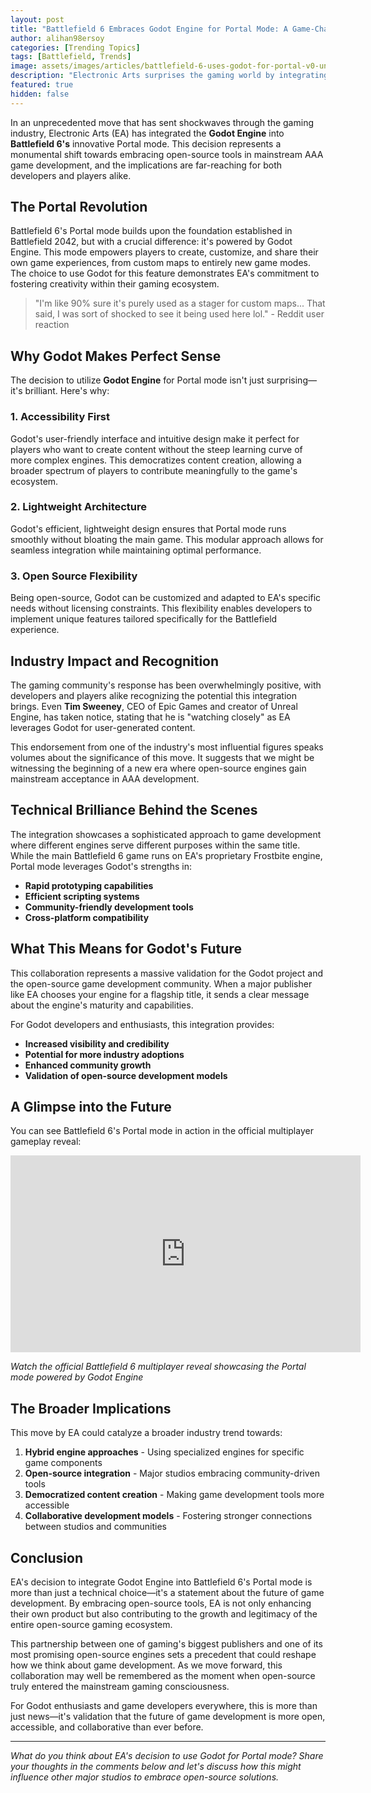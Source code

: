```yaml
---
layout: post
title: "Battlefield 6 Embraces Godot Engine for Portal Mode: A Game-Changing Move for Open Source"
author: alihan98ersoy
categories: [Trending Topics]
tags: [Battlefield, Trends]
image: assets/images/articles/battlefield-6-uses-godot-for-portal-v0-ungevhnca9gf1.webp
description: "Electronic Arts surprises the gaming world by integrating Godot Engine into Battlefield 6's Portal mode, marking a significant step towards open-source adoption in AAA gaming."
featured: true
hidden: false
---
```


In an unprecedented move that has sent shockwaves through the gaming industry, Electronic Arts (EA) has integrated the **Godot Engine** into **Battlefield 6's** innovative Portal mode. This decision represents a monumental shift towards embracing open-source tools in mainstream AAA game development, and the implications are far-reaching for both developers and players alike.

## The Portal Revolution

Battlefield 6's Portal mode builds upon the foundation established in Battlefield 2042, but with a crucial difference: it's powered by Godot Engine. This mode empowers players to create, customize, and share their own game experiences, from custom maps to entirely new game modes. The choice to use Godot for this feature demonstrates EA's commitment to fostering creativity within their gaming ecosystem.

> "I'm like 90% sure it's purely used as a stager for custom maps... That said, I was sort of shocked to see it being used here lol." - Reddit user reaction

## Why Godot Makes Perfect Sense

The decision to utilize **Godot Engine** for Portal mode isn't just surprising—it's brilliant. Here's why:

### 1. **Accessibility First**
Godot's user-friendly interface and intuitive design make it perfect for players who want to create content without the steep learning curve of more complex engines. This democratizes content creation, allowing a broader spectrum of players to contribute meaningfully to the game's ecosystem.

### 2. **Lightweight Architecture**
Godot's efficient, lightweight design ensures that Portal mode runs smoothly without bloating the main game. This modular approach allows for seamless integration while maintaining optimal performance.

### 3. **Open Source Flexibility**
Being open-source, Godot can be customized and adapted to EA's specific needs without licensing constraints. This flexibility enables developers to implement unique features tailored specifically for the Battlefield experience.

## Industry Impact and Recognition

The gaming community's response has been overwhelmingly positive, with developers and players alike recognizing the potential this integration brings. Even **Tim Sweeney**, CEO of Epic Games and creator of Unreal Engine, has taken notice, stating that he is "watching closely" as EA leverages Godot for user-generated content.

This endorsement from one of the industry's most influential figures speaks volumes about the significance of this move. It suggests that we might be witnessing the beginning of a new era where open-source engines gain mainstream acceptance in AAA development.

## Technical Brilliance Behind the Scenes

The integration showcases a sophisticated approach to game development where different engines serve different purposes within the same title. While the main Battlefield 6 game runs on EA's proprietary Frostbite engine, Portal mode leverages Godot's strengths in:

- **Rapid prototyping capabilities**
- **Efficient scripting systems**
- **Community-friendly development tools**
- **Cross-platform compatibility**

## What This Means for Godot's Future

This collaboration represents a massive validation for the Godot project and the open-source game development community. When a major publisher like EA chooses your engine for a flagship title, it sends a clear message about the engine's maturity and capabilities.

For Godot developers and enthusiasts, this integration provides:
- **Increased visibility and credibility**
- **Potential for more industry adoptions**
- **Enhanced community growth**
- **Validation of open-source development models**

## A Glimpse into the Future

You can see Battlefield 6's Portal mode in action in the official multiplayer gameplay reveal:

<iframe width="560" height="315" src="https://www.youtube.com/embed/c_BRbvYxgOY" frameborder="0" allow="accelerometer; autoplay; clipboard-write; encrypted-media; gyroscope; picture-in-picture" allowfullscreen></iframe>

*Watch the official Battlefield 6 multiplayer reveal showcasing the Portal mode powered by Godot Engine*

## The Broader Implications

This move by EA could catalyze a broader industry trend towards:

1. **Hybrid engine approaches** - Using specialized engines for specific game components
2. **Open-source integration** - Major studios embracing community-driven tools
3. **Democratized content creation** - Making game development tools more accessible
4. **Collaborative development models** - Fostering stronger connections between studios and communities

## Conclusion

EA's decision to integrate Godot Engine into Battlefield 6's Portal mode is more than just a technical choice—it's a statement about the future of game development. By embracing open-source tools, EA is not only enhancing their own product but also contributing to the growth and legitimacy of the entire open-source gaming ecosystem.

This partnership between one of gaming's biggest publishers and one of its most promising open-source engines sets a precedent that could reshape how we think about game development. As we move forward, this collaboration may well be remembered as the moment when open-source truly entered the mainstream gaming consciousness.

For Godot enthusiasts and game developers everywhere, this is more than just news—it's validation that the future of game development is more open, accessible, and collaborative than ever before.

---

*What do you think about EA's decision to use Godot for Portal mode? Share your thoughts in the comments below and let's discuss how this might influence other major studios to embrace open-source solutions.*
